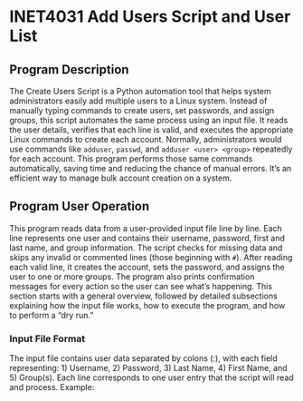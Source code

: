 # INET4031 Add Users Script and User List

## Program Description
The Create Users Script is a Python automation tool that helps system administrators easily add multiple users to a Linux system. Instead of manually typing commands to create users, set passwords, and assign groups, this script automates the same process using an input file. It reads the user details, verifies that each line is valid, and executes the appropriate Linux commands to create each account. Normally, administrators would use commands like `adduser`, `passwd`, and `adduser <user> <group>` repeatedly for each account. This program performs those same commands automatically, saving time and reducing the chance of manual errors. It’s an efficient way to manage bulk account creation on a system.

## Program User Operation
This program reads data from a user-provided input file line by line. Each line represents one user and contains their username, password, first and last name, and group information. The script checks for missing data and skips any invalid or commented lines (those beginning with `#`). After reading each valid line, it creates the account, sets the password, and assigns the user to one or more groups. The program also prints confirmation messages for every action so the user can see what’s happening. This section starts with a general overview, followed by detailed subsections explaining how the input file works, how to execute the program, and how to perform a “dry run.”

### Input File Format
The input file contains user data separated by colons (:), with each field representing: 1) Username, 2) Password, 3) Last Name, 4) First Name, and 5) Group(s). Each line corresponds to one user entry that the script will read and process. Example:
